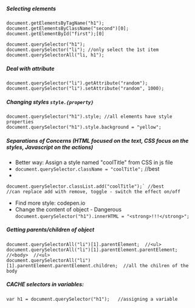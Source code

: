 ##### Selecting elements
```
document.getElementsByTagName("h1");
document.getElementsByClassName("second")[0];
document.getElementById("first");[0]

document.querySelector("h1");
document.querySelector("li"); //only select the 1st item
document.querySelectorAll("li, h1");
```

##### Deal with attribute
```
document.querySelector("li").getAttribute("random");
document.querySelector("li").setAttribute("random", 1000);
```

##### Changing styles `style.{property}`
```
document.querySelector("h1").style; //all elements have style properties
document.querySelector("h1").style.background = "yellow";
```
##### Separations of Concerns (HTML focused on the text, CSS focus on the styles, Javascript on the actions) 
- Better way: Assign a style named "coolTitle" from CSS in js file
- `document.querySelector.className = "coolTitle";` //best
- 
```
document.querySelector.classList.add("coolTitle");` //best
//can replace add with remove, toggle - switch the effect on/off
```
- Find more style: codepen.io
- Change the content of object - Dangerous
`document.querySelector("h1").innerHTML = "<strong>!!!</strong>";`

##### Getting parents/children of object
```
document.querySelectorAll("li")[1].parentElement;  //<ul>
document.querySelectorAll("li")[1].parentElement.parentElement;  //<body>  //<ul>
document.querySelectorAll("li")[1].parentElement.parentElement.children;  //all the chilren of the body
```
##### CACHE selectors in variables:
`var h1 = document.querySelector("h1");   //assigning a variable`
